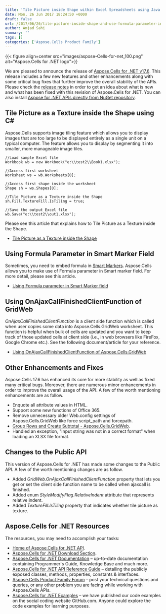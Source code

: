 ```yaml
---
title: 'Tile Picture inside Shape within Excel Spreadsheets using Java'
date: Mon, 26 Jun 2017 18:24:50 +0000
draft: false
url: /2017/06/26/tile-picture-inside-shape-and-use-formula-parameter-in-smart-markers-in-.net/
author: Amjad Sahi
summary: ''
tags: []
categories: ['Aspose.Cells Product Family']
---
```




{{< figure align=center src="images/aspose-Cells-for-net_100.png" alt="Aspose.Cells for .NET logo">}}


We are pleased to announce the release of [Aspose.Cells for .NET v17.6][1]. This release includes a few new features and other enhancements along with some critical bug fixes that further improve the overall stability of the APIs. Please check the [release notes][2] in order to get an idea about what is new and what has been fixed with this revision of Aspose.Cells for .NET. You can also install [Aspose for .NET APIs directly from NuGet repository][3].

## Tile Picture as a Texture inside the Shape using C#

Aspose.Cells supports image tiling feature which allows you to display images that are too large to be displayed entirely as a single unit on a typical computer. The feature allows you to display by segmenting it into smaller, more manageable image tiles.

```
//Load sample Excel file
Workbook wb = new Workbook("e:\\test2\\Book1.xlsx");

//Access first worksheet
Worksheet ws = wb.Worksheets[0];

//Access first shape inside the worksheet
Shape sh = ws.Shapes[0];

//Tile Picture as a Texture inside the Shape 
sh.Fill.TextureFill.IsTiling = true;

//Save the output Excel file
wb.Save("e:\\test2\\out1.xlsx");
```

Please see this article that explains how to Tile Picture as a Texture inside the Shape.

*   [Tile Picture as a Texture inside the Shape][4]

## Using Formula Parameter in Smart Marker Field

Sometimes, you need to embed formula in [Smart Markers][5]. Aspose.Cells allows you to make use of Formula parameter in Smart marker field. For more detail, please see this article.

*   [Using Formula parameter in Smart Marker field][6]

## Using OnAjaxCallFinishedClientFunction of GridWeb

_OnAjaxCallFinishedClientFunction_ is a client side function which is called when user copies some data into Aspose.Cells.GridWeb worksheet. This function is helpful when bulk of cells are updated and you want to keep track of those updated cells at client side (i.e., in web browsers like FireFox, Google Chrome etc.). See the following document/article for your reference.

*   [Using OnAjaxCallFinishedClientFunction of Aspose.Cells.GridWeb][7]

## Other Enhancements and Fixes

Aspose.Cells 17.6 has enhanced its core for more stability as well as fixed many critical bugs. Moreover, there are numerous minor enhancements in order to improve the overall usage of the API. A few of the worth mentioning enhancements are as follow.

*   Enquote all attribute values in HTML.
*   Support some new functions of Office 365.
*   Remove unnecessary older Web.config settings of Aspose.Cells.GridWeb like force script\_path and forcepath.
*   [Group Rows and Create Subtotal - Aspose.Cells.GridWeb][8].
*   Handled an exception, "Input string was not in a correct format" when loading an XLSX file format.

## Changes to the Public API

This version of Aspose.Cells for .NET has made some changes to the Public API. A few of the worth mentioning changes are as follow.

*   Added _GridWeb.OnAjaxCallFinishedClientFunction_ property that lets you get or set the client side function name to be called when ajaxcall is finished.
*   Added enum _StyleModifyFlag.RelativeIndent_ attribute that represents relative indent.
*   Added _TextureFill.IsTiling_ property that indicates whether tile picture as texture.

## Aspose.Cells for .NET Resources

The resources, you may need to accomplish your tasks:

*   [Home of Aspose.Cells for .NET API][9].
*   [Aspose.Cells for .NET Download Section][10].
*   [Aspose.Cells for .NET Documentation][11] – up-to-date documentation containing Programmer's Guide, Knowledge Base and much more.
*   [Aspose.Cells for .NET API Reference Guide][12] – detailing the publicly exposed classes, methods, properties, constants & interfaces.
*   [Aspose.Cells Product Family Forum][13] – post your technical questions and queries, or any other problem you are facing while working with Aspose.Cells APIs.
*   [Aspose.Cells for .NET Examples][14] – we have published our code examples on the social coding website GitHub.com. Anyone could explore the code examples for learning purposes.




[1]: https://downloads.aspose.com/cells/net/new-releases/aspose.cells-for-.net-17.6/
[2]: https://docs.aspose.com/cells/net/aspose-cells-for-net-17-6-release-notes/
[3]: https://www.nuget.org/packages/Aspose.Cells/
[4]: https://docs.aspose.com/cells/net/tile-picture-as-a-texture-inside-the-shape/
[5]: https://docs.aspose.com/cells/net/using-smart-markers/
[6]: https://docs.aspose.com/cells/net/using-formula-parameter-in-smart-marker-field/
[7]: https://docs.aspose.com/cells/net/using-onajaxcallfinishedclientfunction-of-gridweb/
[8]: https://docs.aspose.com/cells/net/group-rows-and-create-subtotal/
[9]: https://products.aspose.com/cells/net
[10]: https://downloads.aspose.com/cells/net
[11]: https://docs.aspose.com/cells/net
[12]: https://apireference.aspose.com/
[13]: https://forum.aspose.com/c/cells
[14]: https://github.com/aspose-cells/Aspose.Cells-for-.NET




